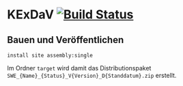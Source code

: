 KExDaV [![Build Status](https://travis-ci.org/datenverteiler/de.bsvrz.kex.kexdav.svg?branch=develop)](https://travis-ci.org/datenverteiler/de.bsvrz.kex.kexdav)
======


Bauen und Veröffentlichen
-------------------------

    install site assembly:single

Im Ordner `target` wird damit das Distributionspaket
`SWE_{Name}_{Status}_V{Version}_D{Standdatum}.zip` erstellt.
